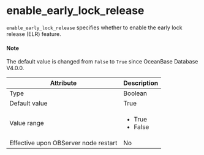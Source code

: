 # enable_early_lock_release

`enable_early_lock_release` specifies whether to enable the early lock release (ELR) feature.

<main id="notice" type='explain'>
  <h4>Note</h4>
  <p>The default value is changed from <code>False</code> to <code>True</code> since OceanBase Database V4.0.0. </p>
</main>

| **Attribute** | **Description** |
| --- | --- |
| Type | Boolean |
| Default value | True |
| Value range | <ul><li>  True </li><li> False </li></ul> |
| Effective upon OBServer node restart | No |
